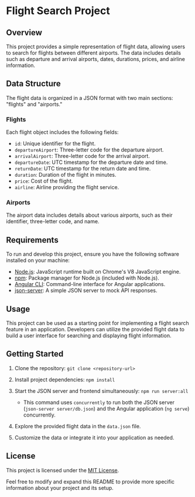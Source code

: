 # Flight Search Project

## Overview
This project provides a simple representation of flight data, allowing users to search for flights between different airports. The data includes details such as departure and arrival airports, dates, durations, prices, and airline information.

## Data Structure
The flight data is organized in a JSON format with two main sections: "flights" and "airports."

### Flights
Each flight object includes the following fields:
- `id`: Unique identifier for the flight.
- `departureAirport`: Three-letter code for the departure airport.
- `arrivalAirport`: Three-letter code for the arrival airport.
- `departureDate`: UTC timestamp for the departure date and time.
- `returnDate`: UTC timestamp for the return date and time.
- `duration`: Duration of the flight in minutes.
- `price`: Cost of the flight.
- `airline`: Airline providing the flight service.

### Airports
The airport data includes details about various airports, such as their identifier, three-letter code, and name.

## Requirements
To run and develop this project, ensure you have the following software installed on your machine:

- [Node.js](https://nodejs.org/): JavaScript runtime built on Chrome's V8 JavaScript engine.
- [npm](https://www.npmjs.com/): Package manager for Node.js (included with Node.js).
- [Angular CLI](https://angular.io/cli): Command-line interface for Angular applications.
- [json-server](https://github.com/typicode/json-server): A simple JSON server to mock API responses.

## Usage
This project can be used as a starting point for implementing a flight search feature in an application. Developers can utilize the provided flight data to build a user interface for searching and displaying flight information.

## Getting Started
1. Clone the repository: `git clone <repository-url>`
2. Install project dependencies: `npm install`
3. Start the JSON server and frontend simultaneously: `npm run server:all`
   - This command uses `concurrently` to run both the JSON server (`json-server server/db.json`) and the Angular application (`ng serve`) concurrently.

4. Explore the provided flight data in the `data.json` file.
5. Customize the data or integrate it into your application as needed.

## License
This project is licensed under the [MIT License](LICENSE).

Feel free to modify and expand this README to provide more specific information about your project and its setup.
